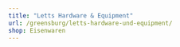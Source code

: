 ```yaml
---
title: "Letts Hardware & Equipment"
url: /greensburg/letts-hardware-und-equipment/
shop: Eisenwaren
---
```


